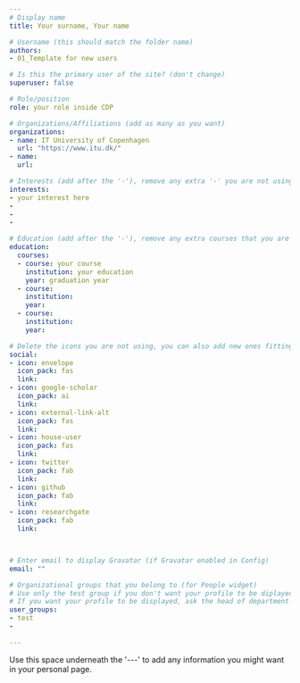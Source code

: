```yaml
---
# Display name
title: Your surname, Your name

# Username (this should match the folder name)
authors: 
- 01_Template for new users

# Is this the primary user of the site? (don't change)
superuser: false

# Role/position
role: your role inside CDP

# Organizations/Affiliations (add as many as you want)
organizations:
- name: IT University of Copenhagen
  url: "https://www.itu.dk/"
- name: 
  url: 

# Interests (add after the '-'), remove any extra '-' you are not using
interests:
- your interest here
-
-
-

# Education (add after the '-'), remove any extra courses that you are not using
education:
  courses:
  - course: your course
    institution: your education
    year: graduation year
  - course: 
    institution: 
    year: 
  - course: 
    institution: 
    year: 

# Delete the icons you are not using, you can also add new ones fitting your needs by browsing https://fontawesome.com/icons (more than 4/5 icons are not advised); remove the ones you are not using
social:
- icon: envelope
  icon_pack: fas
  link: 
- icon: google-scholar
  icon_pack: ai
  link: 
- icon: external-link-alt
  icon_pack: fas
  link: 
- icon: house-user
  icon_pack: fas
  link: 
- icon: twitter
  icon_pack: fab
  link: 
- icon: github
  icon_pack: fab
  link: 
- icon: researchgate
  icon_pack: fab
  link: 



# Enter email to display Gravatar (if Gravatar enabled in Config)
email: ""

# Organizational groups that you belong to (for People widget)
# Use only the test group if you don't want your profile to be diplayed
# If you want your profile to be displayed, ask the head of department for which user group to use
user_groups:
- test
- 

---
```


Use this space underneath the '---' to add any information you might want in your personal page. 